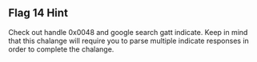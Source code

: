 ## Flag 14 Hint

Check out handle 0x0048 and google search gatt indicate.  Keep in mind that this chalange will require you to parse multiple indicate responses in order to complete the chalange.
